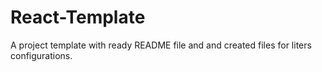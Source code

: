 # React-Template
A project template with ready README file and and created files for liters configurations. 
